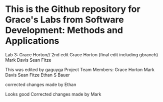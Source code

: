 # This is the Github repository for Grace's Labs from Software Development: Methods and Applications 

Lab 3: 
Grace Horton// 2nd edit
Grace Horton (final edit including gbranch)
Mark Davis
Sean Fitze

This was edited by gaguyga
Project Team Members: 
Grace Horton
Mark Davis
Sean Fitze
Ethan S Bauer

corrected changes made by Ethan

Looks good
Corrected changes made by Mark
